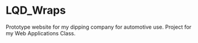 # LQD_Wraps
Prototype website for my dipping company for automotive use.  Project for my Web Applications Class.
